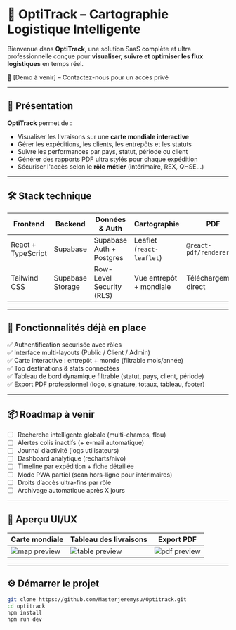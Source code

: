 # 🚀 OptiTrack – Cartographie Logistique Intelligente

Bienvenue dans **OptiTrack**, une solution SaaS complète et ultra professionnelle conçue pour **visualiser, suivre et optimiser les flux logistiques** en temps réel.

🔗 [Demo à venir] – Contactez-nous pour un accès privé

---

## 🧭 Présentation

**OptiTrack** permet de :

- Visualiser les livraisons sur une **carte mondiale interactive**
- Gérer les expéditions, les clients, les entrepôts et les statuts
- Suivre les performances par pays, statut, période ou client
- Générer des rapports PDF ultra stylés pour chaque expédition
- Sécuriser l'accès selon le **rôle métier** (intérimaire, REX, QHSE…)

---

## 🛠️ Stack technique

| Frontend           | Backend              | Données & Auth        | Cartographie        | PDF |
|--------------------|----------------------|------------------------|----------------------|-----|
| React + TypeScript | Supabase             | Supabase Auth + Postgres | Leaflet (`react-leaflet`) | `@react-pdf/renderer` |
| Tailwind CSS       | Supabase Storage     | Row-Level Security (RLS) | Vue entrepôt + mondiale | Téléchargement direct |

---

## 📌 Fonctionnalités déjà en place

✅ Authentification sécurisée avec rôles  
✅ Interface multi-layouts (Public / Client / Admin)  
✅ Carte interactive : entrepôt + monde (filtrable mois/année)  
✅ Top destinations & stats connectées  
✅ Tableau de bord dynamique filtrable (statut, pays, client, période)  
✅ Export PDF professionnel (logo, signature, totaux, tableau, footer)

---

## 📦 Roadmap à venir

- [ ] Recherche intelligente globale (multi-champs, flou)
- [ ] Alertes colis inactifs (+ e-mail automatique)
- [ ] Journal d’activité (logs utilisateurs)
- [ ] Dashboard analytique (recharts/nivo)
- [ ] Timeline par expédition + fiche détaillée
- [ ] Mode PWA partiel (scan hors-ligne pour intérimaires)
- [ ] Droits d’accès ultra-fins par rôle
- [ ] Archivage automatique après X jours

---

## 🎨 Aperçu UI/UX

| Carte mondiale        | Tableau des livraisons     | Export PDF |
|-----------------------|----------------------------|------------|
| ![map preview](https://via.placeholder.com/300x150) | ![table preview](https://via.placeholder.com/300x150) | ![pdf preview](https://via.placeholder.com/300x150) |

---

## ⚙️ Démarrer le projet

```bash
git clone https://github.com/Masterjeremysu/Optitrack.git
cd optitrack
npm install
npm run dev
